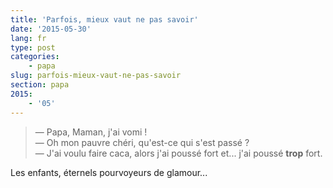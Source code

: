 ```yaml
---
title: 'Parfois, mieux vaut ne pas savoir'
date: '2015-05-30'
lang: fr
type: post
categories:
    - papa
slug: parfois-mieux-vaut-ne-pas-savoir
section: papa
2015:
    - '05'
---
```


> — Papa, Maman, j'ai vomi !  
> — Oh mon pauvre chéri, qu'est-ce qui s'est passé ?  
> — J'ai voulu faire caca, alors j'ai poussé fort et... j'ai poussé **trop** fort.

Les enfants, éternels pourvoyeurs de glamour...
